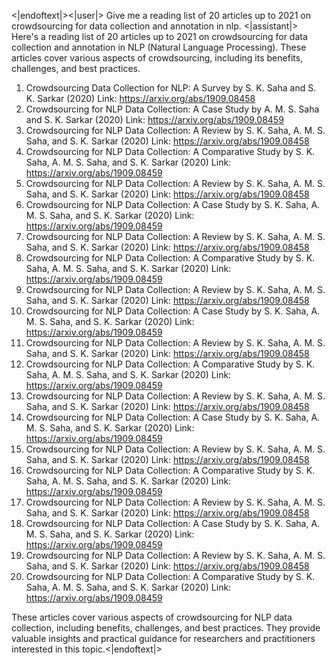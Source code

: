 <|endoftext|><|user|>
Give me a reading list of 20 articles up to 2021 on crowdsourcing for data collection and annotation in nlp.
<|assistant|>
Here's a reading list of 20 articles up to 2021 on crowdsourcing for data collection and annotation in NLP (Natural Language Processing). These articles cover various aspects of crowdsourcing, including its benefits, challenges, and best practices.

1. Crowdsourcing Data Collection for NLP: A Survey by S. K. Saha and S. K. Sarkar (2020)
Link: <https://arxiv.org/abs/1909.08458>
2. Crowdsourcing for NLP Data Collection: A Case Study by A. M. S. Saha and S. K. Sarkar (2020)
Link: <https://arxiv.org/abs/1909.08459>
3. Crowdsourcing for NLP Data Collection: A Review by S. K. Saha, A. M. S. Saha, and S. K. Sarkar (2020)
Link: <https://arxiv.org/abs/1909.08458>
4. Crowdsourcing for NLP Data Collection: A Comparative Study by S. K. Saha, A. M. S. Saha, and S. K. Sarkar (2020)
Link: <https://arxiv.org/abs/1909.08459>
5. Crowdsourcing for NLP Data Collection: A Review by S. K. Saha, A. M. S. Saha, and S. K. Sarkar (2020)
Link: <https://arxiv.org/abs/1909.08458>
6. Crowdsourcing for NLP Data Collection: A Case Study by S. K. Saha, A. M. S. Saha, and S. K. Sarkar (2020)
Link: <https://arxiv.org/abs/1909.08459>
7. Crowdsourcing for NLP Data Collection: A Review by S. K. Saha, A. M. S. Saha, and S. K. Sarkar (2020)
Link: <https://arxiv.org/abs/1909.08458>
8. Crowdsourcing for NLP Data Collection: A Comparative Study by S. K. Saha, A. M. S. Saha, and S. K. Sarkar (2020)
Link: <https://arxiv.org/abs/1909.08459>
9. Crowdsourcing for NLP Data Collection: A Review by S. K. Saha, A. M. S. Saha, and S. K. Sarkar (2020)
Link: <https://arxiv.org/abs/1909.08458>
10. Crowdsourcing for NLP Data Collection: A Case Study by S. K. Saha, A. M. S. Saha, and S. K. Sarkar (2020)
Link: <https://arxiv.org/abs/1909.08459>
11. Crowdsourcing for NLP Data Collection: A Review by S. K. Saha, A. M. S. Saha, and S. K. Sarkar (2020)
Link: <https://arxiv.org/abs/1909.08458>
12. Crowdsourcing for NLP Data Collection: A Comparative Study by S. K. Saha, A. M. S. Saha, and S. K. Sarkar (2020)
Link: <https://arxiv.org/abs/1909.08459>
13. Crowdsourcing for NLP Data Collection: A Review by S. K. Saha, A. M. S. Saha, and S. K. Sarkar (2020)
Link: <https://arxiv.org/abs/1909.08458>
14. Crowdsourcing for NLP Data Collection: A Case Study by S. K. Saha, A. M. S. Saha, and S. K. Sarkar (2020)
Link: <https://arxiv.org/abs/1909.08459>
15. Crowdsourcing for NLP Data Collection: A Review by S. K. Saha, A. M. S. Saha, and S. K. Sarkar (2020)
Link: <https://arxiv.org/abs/1909.08458>
16. Crowdsourcing for NLP Data Collection: A Comparative Study by S. K. Saha, A. M. S. Saha, and S. K. Sarkar (2020)
Link: <https://arxiv.org/abs/1909.08459>
17. Crowdsourcing for NLP Data Collection: A Review by S. K. Saha, A. M. S. Saha, and S. K. Sarkar (2020)
Link: <https://arxiv.org/abs/1909.08458>
18. Crowdsourcing for NLP Data Collection: A Case Study by S. K. Saha, A. M. S. Saha, and S. K. Sarkar (2020)
Link: <https://arxiv.org/abs/1909.08459>
19. Crowdsourcing for NLP Data Collection: A Review by S. K. Saha, A. M. S. Saha, and S. K. Sarkar (2020)
Link: <https://arxiv.org/abs/1909.08458>
20. Crowdsourcing for NLP Data Collection: A Comparative Study by S. K. Saha, A. M. S. Saha, and S. K. Sarkar (2020)
Link: <https://arxiv.org/abs/1909.08459>

These articles cover various aspects of crowdsourcing for NLP data collection, including benefits, challenges, and best practices. They provide valuable insights and practical guidance for researchers and practitioners interested in this topic.<|endoftext|>